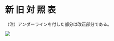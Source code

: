 # 新 旧 対 照 表

（注）アンダーラインを付した部分は改正部分である。

![](https://www.nta.go.jp/tmp/15b9928d-aa95-4bf3-b86b-99d56e90a122/images/d9a0e0dfce0b1a4fad7a2bb2325303589d890a65fe7fd273c922f53fcaf34498.jpg)